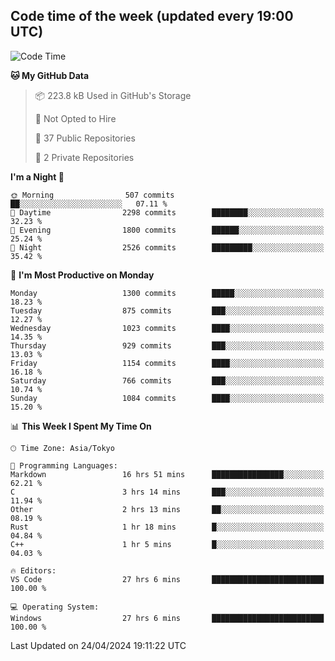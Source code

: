## Code time of the week (updated every 19:00 UTC)

<!--START_SECTION:waka-->
![Code Time](http://img.shields.io/badge/Code%20Time-2%2C997%20hrs%2059%20mins-blue)

**🐱 My GitHub Data** 

> 📦 223.8 kB Used in GitHub's Storage 
 > 
> 🚫 Not Opted to Hire
 > 
> 📜 37 Public Repositories 
 > 
> 🔑 2 Private Repositories 
 > 
**I'm a Night 🦉** 

```text
🌞 Morning                507 commits         ██░░░░░░░░░░░░░░░░░░░░░░░   07.11 % 
🌆 Daytime                2298 commits        ████████░░░░░░░░░░░░░░░░░   32.23 % 
🌃 Evening                1800 commits        ██████░░░░░░░░░░░░░░░░░░░   25.24 % 
🌙 Night                  2526 commits        █████████░░░░░░░░░░░░░░░░   35.42 % 
```
📅 **I'm Most Productive on Monday** 

```text
Monday                   1300 commits        █████░░░░░░░░░░░░░░░░░░░░   18.23 % 
Tuesday                  875 commits         ███░░░░░░░░░░░░░░░░░░░░░░   12.27 % 
Wednesday                1023 commits        ████░░░░░░░░░░░░░░░░░░░░░   14.35 % 
Thursday                 929 commits         ███░░░░░░░░░░░░░░░░░░░░░░   13.03 % 
Friday                   1154 commits        ████░░░░░░░░░░░░░░░░░░░░░   16.18 % 
Saturday                 766 commits         ███░░░░░░░░░░░░░░░░░░░░░░   10.74 % 
Sunday                   1084 commits        ████░░░░░░░░░░░░░░░░░░░░░   15.20 % 
```


📊 **This Week I Spent My Time On** 

```text
🕑︎ Time Zone: Asia/Tokyo

💬 Programming Languages: 
Markdown                 16 hrs 51 mins      ████████████████░░░░░░░░░   62.21 % 
C                        3 hrs 14 mins       ███░░░░░░░░░░░░░░░░░░░░░░   11.94 % 
Other                    2 hrs 13 mins       ██░░░░░░░░░░░░░░░░░░░░░░░   08.19 % 
Rust                     1 hr 18 mins        █░░░░░░░░░░░░░░░░░░░░░░░░   04.84 % 
C++                      1 hr 5 mins         █░░░░░░░░░░░░░░░░░░░░░░░░   04.03 % 

🔥 Editors: 
VS Code                  27 hrs 6 mins       █████████████████████████   100.00 % 

💻 Operating System: 
Windows                  27 hrs 6 mins       █████████████████████████   100.00 % 
```


 Last Updated on 24/04/2024 19:11:22 UTC
<!--END_SECTION:waka-->